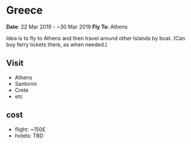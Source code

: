 # Greece
**Date**: 22 Mar 2019 - ~30 Mar 2019
**Fly To**: Athens

Idea is to fly to Athens and then travel around other Islands by boat. 
(Can buy ferry tickets there, as when needed.)

## Visit
- Athens
- Santorini
- Crete
- etc

## cost
- flight: ~150£
- hotels: TBD


